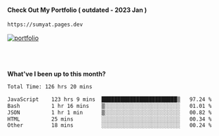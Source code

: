 #### Check Out My Portfolio ( outdated - 2023 Jan ) 
````bash
https://sumyat.pages.dev
````

<a href='https://sumyat.pages.dev/'>
    <img src='https://github.com/sumyat-aung/sumyat-aung/assets/108873224/c9b4f2be-c585-4dd3-84e1-692c3854a6d8' alt='portfolio' align='center' />
</a>


<br />
<br />


<br />
<br />

**What've I been up to this month?**

<!--START_SECTION:waka-->

```txt
Total Time: 126 hrs 20 mins

JavaScript    123 hrs 9 mins  ████████████████████████▒   97.24 %
Bash          1 hr 16 mins    ▒░░░░░░░░░░░░░░░░░░░░░░░░   01.01 %
JSON          1 hr 1 min      ▒░░░░░░░░░░░░░░░░░░░░░░░░   00.82 %
HTML          25 mins         ░░░░░░░░░░░░░░░░░░░░░░░░░   00.34 %
Other         18 mins         ░░░░░░░░░░░░░░░░░░░░░░░░░   00.24 %
```

<!--END_SECTION:waka-->




